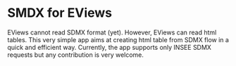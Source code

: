 # SMDX for EViews

EViews cannot read SDMX format (yet). However, EViews can read html tables.
This very simple app aims at creating html table from SDMX flow in a quick and efficient way. 
Currently, the app supports only INSEE SDMX requests but any contribution is very welcome.




